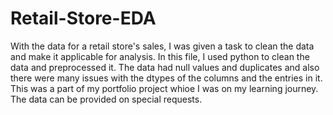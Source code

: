 # Retail-Store-EDA
With the data for a retail store's sales, I was given a task to clean the data and make it applicable for analysis. In this file, I used python to clean the data and preprocessed it. The data had null values and duplicates and also there were many issues with the dtypes of the columns and the entries in it. This was a part of my portfolio project whioe I was on my learning journey. The data can be provided on special requests. 

